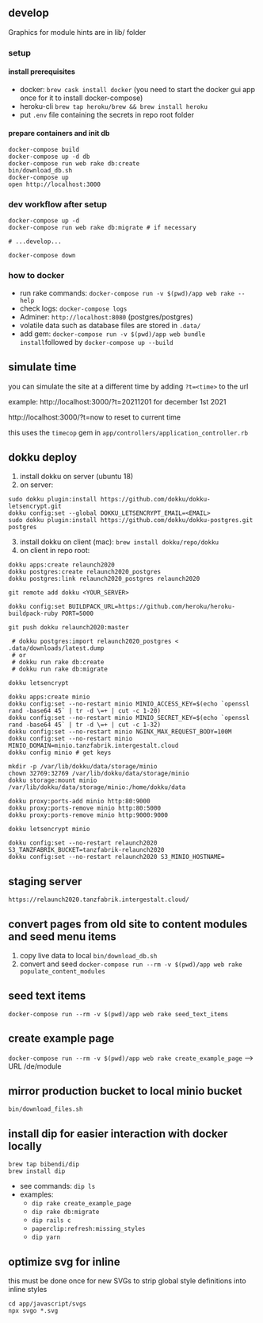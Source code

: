 ## develop

Graphics for module hints are in lib/ folder

### setup

#### install prerequisites

* docker: `brew cask install docker` (you need to start the docker gui app once for it to install docker-compose)
* heroku-cli `brew tap heroku/brew && brew install heroku`
* put `.env` file containing the secrets in repo root folder

#### prepare containers and init db
````
docker-compose build
docker-compose up -d db
docker-compose run web rake db:create
bin/download_db.sh
docker-compose up
open http://localhost:3000
````

### dev workflow after setup

````
docker-compose up -d
docker-compose run web rake db:migrate # if necessary

# ...develop...

docker-compose down
````

### how to docker

* run rake commands: `docker-compose run -v $(pwd)/app web rake --help`
* check logs: `docker-compose logs`
* Adminer: `http://localhost:8080` (postgres/postgres)
* volatile data such as database files are stored in `.data/`
* add gem: `docker-compose run -v $(pwd)/app web bundle install`followed by `docker-compose up --build`

## simulate time

you can simulate the site at a different time by adding `?t=<time>` to the url

example: http://localhost:3000/?t=20211201 for december 1st 2021

http://localhost:3000/?t=now to reset to current time

this uses the `timecop` gem in `app/controllers/application_controller.rb`

## dokku deploy

1. install dokku on server (ubuntu 18)
2. on server: 
```
sudo dokku plugin:install https://github.com/dokku/dokku-letsencrypt.git
dokku config:set --global DOKKU_LETSENCRYPT_EMAIL=<EMAIL>
sudo dokku plugin:install https://github.com/dokku/dokku-postgres.git postgres
```
3. install dokku on client (mac): `brew install dokku/repo/dokku`
4. on client in repo root: 

```
dokku apps:create relaunch2020
dokku postgres:create relaunch2020_postgres
dokku postgres:link relaunch2020_postgres relaunch2020

git remote add dokku <YOUR_SERVER>

dokku config:set BUILDPACK_URL=https://github.com/heroku/heroku-buildpack-ruby PORT=5000

git push dokku relaunch2020:master

 # dokku postgres:import relaunch2020_postgres < .data/downloads/latest.dump
 # or 
 # dokku run rake db:create
 # dokku run rake db:migrate

dokku letsencrypt

dokku apps:create minio
dokku config:set --no-restart minio MINIO_ACCESS_KEY=$(echo `openssl rand -base64 45` | tr -d \=+ | cut -c 1-20)
dokku config:set --no-restart minio MINIO_SECRET_KEY=$(echo `openssl rand -base64 45` | tr -d \=+ | cut -c 1-32)
dokku config:set --no-restart minio NGINX_MAX_REQUEST_BODY=100M
dokku config:set --no-restart minio MINIO_DOMAIN=minio.tanzfabrik.intergestalt.cloud
dokku config minio # get keys

mkdir -p /var/lib/dokku/data/storage/minio
chown 32769:32769 /var/lib/dokku/data/storage/minio
dokku storage:mount minio /var/lib/dokku/data/storage/minio:/home/dokku/data

dokku proxy:ports-add minio http:80:9000
dokku proxy:ports-remove minio http:80:5000
dokku proxy:ports-remove minio http:9000:9000

dokku letsencrypt minio

dokku config:set --no-restart relaunch2020 S3_TANZFABRIK_BUCKET=tanzfabrik-relaunch2020
dokku config:set --no-restart relaunch2020 S3_MINIO_HOSTNAME=

```

## staging server

`https://relaunch2020.tanzfabrik.intergestalt.cloud/`

## convert pages from old site to content modules and seed menu items

1. copy live data to local `bin/download_db.sh`
2. convert and seed `docker-compose run --rm -v $(pwd)/app web rake populate_content_modules`

## seed text items

`docker-compose run --rm -v $(pwd)/app web rake seed_text_items`

## create example page

`docker-compose run --rm -v $(pwd)/app web rake create_example_page`
--> URL /de/module

## mirror production bucket to local minio bucket

`bin/download_files.sh`


## install dip for easier interaction with docker locally

````
brew tap bibendi/dip
brew install dip
````
- see commands: `dip ls`
- examples: 
  - `dip rake create_example_page`
  - `dip rake db:migrate`
  - `dip rails c`
  - `paperclip:refresh:missing_styles`
  - `dip yarn`

## optimize svg for inline

this must be done once for new SVGs to strip global style definitions into inline styles

````
cd app/javascript/svgs
npx svgo *.svg
````
